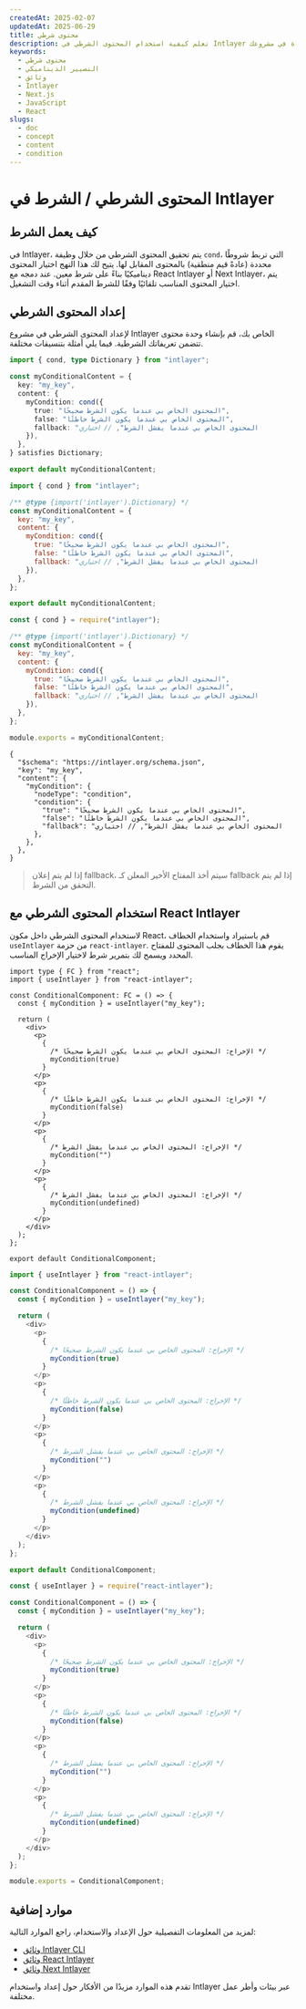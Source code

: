 ```yaml
---
createdAt: 2025-02-07
updatedAt: 2025-06-29
title: محتوى شرطي
description: تعلم كيفية استخدام المحتوى الشرطي في Intlayer لعرض المحتوى ديناميكيًا بناءً على شروط محددة. اتبع هذه الوثيقة لتنفيذ الشروط بكفاءة في مشروعك.
keywords:
  - محتوى شرطي
  - التصيير الديناميكي
  - وثائق
  - Intlayer
  - Next.js
  - JavaScript
  - React
slugs:
  - doc
  - concept
  - content
  - condition
---
```


# المحتوى الشرطي / الشرط في Intlayer

## كيف يعمل الشرط

في Intlayer، يتم تحقيق المحتوى الشرطي من خلال وظيفة `cond`، التي تربط شروطًا محددة (عادةً قيم منطقية) بالمحتوى المقابل لها. يتيح لك هذا النهج اختيار المحتوى ديناميكيًا بناءً على شرط معين. عند دمجه مع React Intlayer أو Next Intlayer، يتم اختيار المحتوى المناسب تلقائيًا وفقًا للشرط المقدم أثناء وقت التشغيل.

## إعداد المحتوى الشرطي

لإعداد المحتوى الشرطي في مشروع Intlayer الخاص بك، قم بإنشاء وحدة محتوى تتضمن تعريفاتك الشرطية. فيما يلي أمثلة بتنسيقات مختلفة.

```typescript fileName="**/*.content.ts" contentDeclarationFormat="typescript"
import { cond, type Dictionary } from "intlayer";

const myConditionalContent = {
  key: "my_key",
  content: {
    myCondition: cond({
      true: "المحتوى الخاص بي عندما يكون الشرط صحيحًا",
      false: "المحتوى الخاص بي عندما يكون الشرط خاطئًا",
      fallback: "المحتوى الخاص بي عندما يفشل الشرط", // اختياري
    }),
  },
} satisfies Dictionary;

export default myConditionalContent;
```

```javascript fileName="**/*.content.mjs" contentDeclarationFormat="esm"
import { cond } from "intlayer";

/** @type {import('intlayer').Dictionary} */
const myConditionalContent = {
  key: "my_key",
  content: {
    myCondition: cond({
      true: "المحتوى الخاص بي عندما يكون الشرط صحيحًا",
      false: "المحتوى الخاص بي عندما يكون الشرط خاطئًا",
      fallback: "المحتوى الخاص بي عندما يفشل الشرط", // اختياري
    }),
  },
};

export default myConditionalContent;
```

```javascript fileName="**/*.content.cjs" contentDeclarationFormat="commonjs"
const { cond } = require("intlayer");

/** @type {import('intlayer').Dictionary} */
const myConditionalContent = {
  key: "my_key",
  content: {
    myCondition: cond({
      true: "المحتوى الخاص بي عندما يكون الشرط صحيحًا",
      false: "المحتوى الخاص بي عندما يكون الشرط خاطئًا",
      fallback: "المحتوى الخاص بي عندما يفشل الشرط", // اختياري
    }),
  },
};

module.exports = myConditionalContent;
```

```json5 fileName="**/*.content.json" contentDeclarationFormat="json"
{
  "$schema": "https://intlayer.org/schema.json",
  "key": "my_key",
  "content": {
    "myCondition": {
      "nodeType": "condition",
      "condition": {
        "true": "المحتوى الخاص بي عندما يكون الشرط صحيحًا",
        "false": "المحتوى الخاص بي عندما يكون الشرط خاطئًا",
        "fallback": "المحتوى الخاص بي عندما يفشل الشرط", // اختياري
      },
    },
  },
}
```

> إذا لم يتم إعلان fallback، سيتم أخذ المفتاح الأخير المعلن كـ fallback إذا لم يتم التحقق من الشرط.

## استخدام المحتوى الشرطي مع React Intlayer

لاستخدام المحتوى الشرطي داخل مكون React، قم باستيراد واستخدام الخطاف `useIntlayer` من حزمة `react-intlayer`. يقوم هذا الخطاف بجلب المحتوى للمفتاح المحدد ويسمح لك بتمرير شرط لاختيار الإخراج المناسب.

```tsx fileName="**/*.tsx" codeFormat="typescript"
import type { FC } from "react";
import { useIntlayer } from "react-intlayer";

const ConditionalComponent: FC = () => {
  const { myCondition } = useIntlayer("my_key");

  return (
    <div>
      <p>
        {
          /* الإخراج: المحتوى الخاص بي عندما يكون الشرط صحيحًا */
          myCondition(true)
        }
      </p>
      <p>
        {
          /* الإخراج: المحتوى الخاص بي عندما يكون الشرط خاطئًا */
          myCondition(false)
        }
      </p>
      <p>
        {
          /* الإخراج: المحتوى الخاص بي عندما يفشل الشرط */
          myCondition("")
        }
      </p>
      <p>
        {
          /* الإخراج: المحتوى الخاص بي عندما يفشل الشرط */
          myCondition(undefined)
        }
      </p>
    </div>
  );
};

export default ConditionalComponent;
```

```javascript fileName="**/*.mjx" codeFormat="esm"
import { useIntlayer } from "react-intlayer";

const ConditionalComponent = () => {
  const { myCondition } = useIntlayer("my_key");

  return (
    <div>
      <p>
        {
          /* الإخراج: المحتوى الخاص بي عندما يكون الشرط صحيحًا */
          myCondition(true)
        }
      </p>
      <p>
        {
          /* الإخراج: المحتوى الخاص بي عندما يكون الشرط خاطئًا */
          myCondition(false)
        }
      </p>
      <p>
        {
          /* الإخراج: المحتوى الخاص بي عندما يفشل الشرط */
          myCondition("")
        }
      </p>
      <p>
        {
          /* الإخراج: المحتوى الخاص بي عندما يفشل الشرط */
          myCondition(undefined)
        }
      </p>
    </div>
  );
};

export default ConditionalComponent;
```

```javascript fileName="**/*.cjs" codeFormat="commonjs"
const { useIntlayer } = require("react-intlayer");

const ConditionalComponent = () => {
  const { myCondition } = useIntlayer("my_key");

  return (
    <div>
      <p>
        {
          /* الإخراج: المحتوى الخاص بي عندما يكون الشرط صحيحًا */
          myCondition(true)
        }
      </p>
      <p>
        {
          /* الإخراج: المحتوى الخاص بي عندما يكون الشرط خاطئًا */
          myCondition(false)
        }
      </p>
      <p>
        {
          /* الإخراج: المحتوى الخاص بي عندما يفشل الشرط */
          myCondition("")
        }
      </p>
      <p>
        {
          /* الإخراج: المحتوى الخاص بي عندما يفشل الشرط */
          myCondition(undefined)
        }
      </p>
    </div>
  );
};

module.exports = ConditionalComponent;
```

## موارد إضافية

لمزيد من المعلومات التفصيلية حول الإعداد والاستخدام، راجع الموارد التالية:

- [وثائق Intlayer CLI](https://github.com/aymericzip/intlayer/blob/main/docs/docs/ar/intlayer_cli.md)
- [وثائق React Intlayer](https://github.com/aymericzip/intlayer/blob/main/docs/docs/ar/intlayer_with_create_react_app.md)
- [وثائق Next Intlayer](https://github.com/aymericzip/intlayer/blob/main/docs/docs/ar/intlayer_with_nextjs_15.md)

تقدم هذه الموارد مزيدًا من الأفكار حول إعداد واستخدام Intlayer عبر بيئات وأطر عمل مختلفة.
